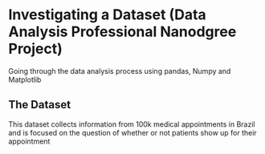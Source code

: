 # Investigating a Dataset (Data Analysis Professional Nanodgree Project)
Going through the data analysis process using pandas, Numpy and Matplotlib
## The Dataset
This dataset collects information from 100k medical appointments in Brazil and is focused on the question of whether or not patients show up for their appointment
